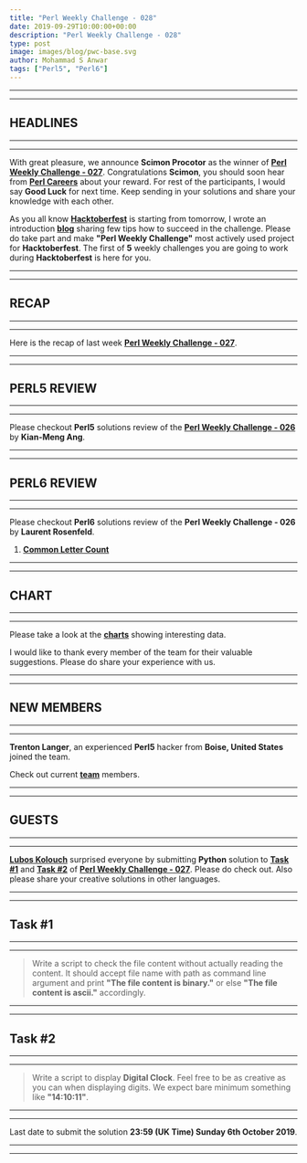 ```yaml
---
title: "Perl Weekly Challenge - 028"
date: 2019-09-29T10:00:00+00:00
description: "Perl Weekly Challenge - 028"
type: post
image: images/blog/pwc-base.svg
author: Mohammad S Anwar
tags: ["Perl5", "Perl6"]
---
```

***
***

## HEADLINES

***
***

With great pleasure, we announce **Scimon Procotor** as the winner of [**Perl Weekly Challenge - 027**](/blog/perl-weekly-challenge-027). Congratulations **Scimon**, you should soon hear from **[Perl Careers](https://perl.careers/)** about your reward. For rest of the participants, I would say **Good Luck** for next time. Keep sending in your solutions and share your knowledge with each other.

As you all know [**Hacktoberfest**](https://hacktoberfest.digitalocean.com/) is starting from tomorrow, I wrote an introduction [**blog**](http://blogs.perl.org/users/mohammad_s_anwar/2019/09/hacktoberfest-with-perl-weekly-challenge.html) sharing few tips how to succeed in the challenge. Please do take part and make **"Perl Weekly Challenge"** most actively used project for **Hacktoberfest**. The first of **5** weekly challenges you are going to work during **Hacktoberfest** is here for you.

***
***

## RECAP

***
***

Here is the recap of last week [**Perl Weekly Challenge - 027**](/blog/recap-challenge-027).

***
***

## PERL5 REVIEW

***
***

Please checkout **Perl5** solutions review of the [**Perl Weekly Challenge - 026**](/blog/review-challenge-026) by **Kian-Meng Ang**.

***
***

## PERL6 REVIEW

***
***

Please checkout **Perl6** solutions review of the **Perl Weekly Challenge - 026** by **Laurent Rosenfeld**.

1) [**Common Letter Count**](https://github.com/LaurentRosenfeld/Perl-6-Miscellaneous/blob/master/Challenges-in-Perl6/common-letter-count.md)

***
***

## CHART

***
***

Please take a look at the [**charts**](/chart) showing interesting data.

I would like to thank every member of the team for their valuable suggestions. Please do share your experience with us.

***
***

## NEW MEMBERS

***
***

**Trenton Langer**, an experienced **Perl5** hacker from **Boise, United States** joined the team.

Check out current [**team**](/team) members.

***
***

## GUESTS

***
***

[**Lubos Kolouch**](https://perlweeklychallenge.org/blog/meet-the-champion-024) surprised everyone by submitting **Python** solution to [**Task #1**](https://github.com/manwar/perlweeklychallenge-club/blob/master/challenge-027/lubos-kolouch/python/ch27_1.py) and [**Task #2**](https://github.com/manwar/perlweeklychallenge-club/blob/master/challenge-027/lubos-kolouch/python/ch27_2.py) of [**Perl Weekly Challenge - 027**](https://perlweeklychallenge.org/blog/perl-weekly-challenge-027/). Please do check out. Also please share your creative solutions in other languages.

***
***

## Task #1

***
***

> Write a script to check the file content without actually reading the content. It should accept file name with path as command line argument and print **"The file content is binary."** or else **"The file content is ascii."** accordingly.

***
***

## Task #2

***
***

> Write a script to display **Digital Clock**. Feel free to be as creative as you can when displaying digits. We expect bare minimum something like **"14:10:11"**.

***
***

Last date to submit the solution **23:59 (UK Time) Sunday 6th October 2019**.

***
***
